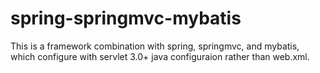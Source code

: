 # spring-springmvc-mybatis
This is a framework combination with spring, springmvc, and mybatis, which configure with servlet 3.0+ java configuraion rather than web.xml.

